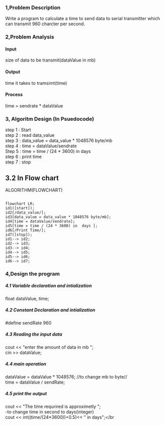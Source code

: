 ### 1,Problem Description
Write a program to calculate a time to send data to serial transmitter which can transmit 960 charcter per second.
### 2,Problem Analysis
#### Input 
size of data to be transmit(dataValue in mb)
#### Output 
time it takes to tramsimt(time)
#### Process
time = sendrate * dataValue </br>
### 3, Algoritm Design (In Psuedocode) </br>
step 1 : Start </br>
step 2 : read data_value</br>
step 3 : data_value = data_value * 1048576 byte/mb </br>
step 4 : time = dataValue/sendrate </br>
Step 5 : time = time / (24 * 3600) in  days </br>
step 6 : print time </br>
step 7 : stop </br>
## 3.2 In Flow chart
ALGORITHM(FLOWCHART)

```mermaid

flowchart LR;
id1([start]);
id2[/data_value/];
id3[data_value = data_value * 1048576 byte/mb];
id4[time = dataValue/sendrate];
id5[time = time / (24 * 3600) in  days ];
id6[/Print Time/];
id7([stop]);
id1--> id2;
id2--> id3;
id3--> id4;
id4--> id5;
id5--> id6;
id6--> id7;

```
### 4,Design the program
##### 4.1 Variable declaration and intialization
float dataValue, time;</br>
##### 4.2 Constant Declaration and intialization
#define sendRate 960 
##### 4.3 Reading the input data
cout << "enter the amount of data in mb  "; </br>
cin >> dataValue;
##### 4.4 main operation
dataValue = dataValue * 1048576; //to change mb to byte// </br>
time = dataValue / sendRate;
##### 4.5 print the output
cout << "The time requrired is approximetly ";</br>
-to change time in second to days(integer) </br> 
cout << int((time/(24*3600))+0.5)<< " in days";</br
